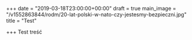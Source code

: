 +++
date = "2019-03-18T23:00:00+00:00"
draft = true
main_image = "/v1552863844/rodm/20-lat-polski-w-nato-czy-jestesmy-bezpieczni.jpg"
title = "Test"

+++
Test treść
